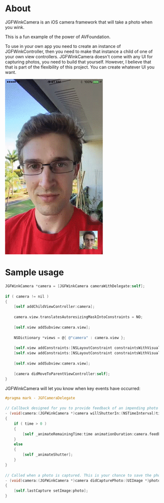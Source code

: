 # About

JGFWinkCamera is an iOS camera framework that will take a photo when you wink.

This is a fun example of the power of AVFoundation.

To use in your own app you need to create an instance of JGFWinkController, then you need to make that instance a child of one of your own view controllers.
JGFWinkCamera doesn't come with any UI for capturing photos, you need to build that yourself. However, I believe that that is part of the flexibility of this project. You can create whatever UI you want.

![Example](https://raw.githubusercontent.com/josh-fuggle/JGFWinkCamera/master/demo.gif)

# Sample usage

```objective-c
JGFWinkCamera *camera = [JGFWinkCamera cameraWithDelegate:self];

if ( camera != nil )
{
    [self addChildViewController:camera];

    camera.view.translatesAutoresizingMaskIntoConstraints = NO;

    [self.view addSubview:camera.view];

    NSDictionary *views = @{ @"camera" : camera.view };

    [self.view addConstraints:[NSLayoutConstraint constraintsWithVisualFormat:@"H:|[camera]|" options:0 metrics:nil views:views]];
    [self.view addConstraints:[NSLayoutConstraint constraintsWithVisualFormat:@"V:|[camera]|" options:0 metrics:nil views:views]];

    [self.view addSubview:camera.view];

    [camera didMoveToParentViewController:self];
}
```

JGFWinkCamera will let you know when key events have occurred:

```objective-c
#pragma mark - JGFCameraDelegate

// Callback designed for you to provide feedback of an impending photo capture to your users.
- (void)camera:(JGFWinkCamera *)camera willShutterIn:(NSTimeInterval)time
{
    if ( time > 0 )
    {
        [self _animateRemainingTime:time animationDuration:camera.feedbackIntervalWhileWaitingForShutter];
    }
    else
    {
        [self _animateShutter];
    }
}

// Called when a photo is captured. This is your chance to save the photo.
- (void)camera:(JGFWinkCamera *)camera didCapturePhoto:(UIImage *)photo
{
    [self.lastCapture setImage:photo];
}
```

